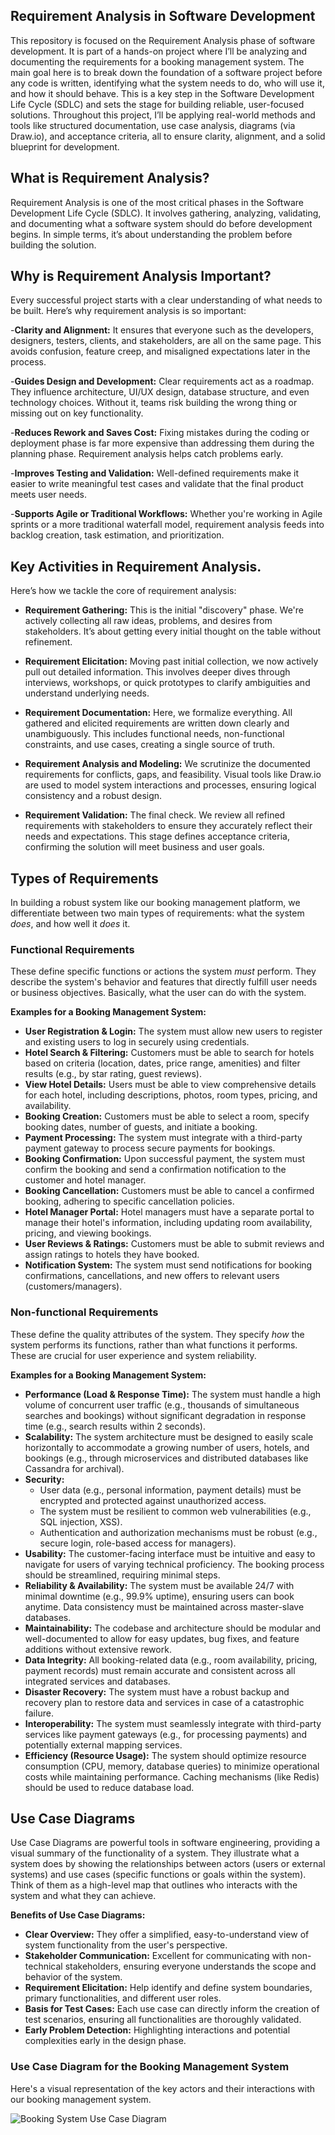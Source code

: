 ## Requirement Analysis in Software Development
This repository is focused on the Requirement Analysis phase of software development. It is part of a hands-on project where I’ll be analyzing and documenting the requirements for a booking management system. The main goal here is to break down the foundation of a software project before any code is written, identifying what the system needs to do, who will use it, and how it should behave. This is a key step in the Software Development Life Cycle (SDLC) and sets the stage for building reliable, user-focused solutions. Throughout this project, I’ll be applying real-world methods and tools like structured documentation, use case analysis, diagrams (via Draw.io), and acceptance criteria, all to ensure clarity, alignment, and a solid blueprint for development.

## What is Requirement Analysis?
Requirement Analysis is one of the most critical phases in the Software Development Life Cycle (SDLC). It involves gathering, analyzing, validating, and documenting what a software system should do before development begins. In simple terms, it’s about understanding the problem before building the solution.

## Why is Requirement Analysis Important?
Every successful project starts with a clear understanding of what needs to be built. Here’s why requirement analysis is so important:

   -**Clarity and Alignment:** It ensures that everyone such as the developers, designers, testers, clients, and stakeholders, are all on the same page. This avoids confusion, feature creep, and misaligned expectations later in the process.

   -**Guides Design and Development:** Clear requirements act as a roadmap. They influence architecture, UI/UX design, database structure, and even technology choices. Without it, teams risk building the wrong thing or missing out on key functionality.

   -**Reduces Rework and Saves Cost:** Fixing mistakes during the coding or deployment phase is far more expensive than addressing them during the planning phase. Requirement analysis helps catch problems early.

   -**Improves Testing and Validation:** Well-defined requirements make it easier to write meaningful test cases and validate that the final product meets user needs.

   -**Supports Agile or Traditional Workflows:** Whether you're working in Agile sprints or a more traditional waterfall model, requirement analysis feeds into backlog creation, task estimation, and prioritization.

## Key Activities in Requirement Analysis.
Here’s how we tackle the core of requirement analysis:

   - **Requirement Gathering:** This is the initial "discovery" phase. We're actively collecting all raw ideas, problems, and desires from stakeholders. It’s about getting every initial thought on the table without refinement.

   - **Requirement Elicitation:** Moving past initial collection, we now actively pull out detailed information. This involves deeper dives through interviews, workshops, or quick prototypes to clarify ambiguities and understand underlying needs.

   - **Requirement Documentation:** Here, we formalize everything. All gathered and elicited requirements are written down clearly and unambiguously. This includes functional needs, non-functional constraints, and use cases, creating a single source of truth.

   - **Requirement Analysis and Modeling:** We scrutinize the documented requirements for conflicts, gaps, and feasibility. Visual tools like Draw.io are used to model system interactions and processes, ensuring logical consistency and a robust design.

   - **Requirement Validation:** The final check. We review all refined requirements with stakeholders to ensure they accurately reflect their needs and expectations. This stage defines acceptance criteria, confirming the solution will meet business and user goals.

## Types of Requirements

In building a robust system like our booking management platform, we differentiate between two main types of requirements: what the system *does*, and how well it *does* it.

### Functional Requirements

These define specific functions or actions the system *must* perform. They describe the system's behavior and features that directly fulfill user needs or business objectives. Basically, what the user can do with the system.

**Examples for a Booking Management System:**

* **User Registration & Login:** The system must allow new users to register and existing users to log in securely using credentials.
* **Hotel Search & Filtering:** Customers must be able to search for hotels based on criteria (location, dates, price range, amenities) and filter results (e.g., by star rating, guest reviews).
* **View Hotel Details:** Users must be able to view comprehensive details for each hotel, including descriptions, photos, room types, pricing, and availability.
* **Booking Creation:** Customers must be able to select a room, specify booking dates, number of guests, and initiate a booking.
* **Payment Processing:** The system must integrate with a third-party payment gateway to process secure payments for bookings.
* **Booking Confirmation:** Upon successful payment, the system must confirm the booking and send a confirmation notification to the customer and hotel manager.
* **Booking Cancellation:** Customers must be able to cancel a confirmed booking, adhering to specific cancellation policies.
* **Hotel Manager Portal:** Hotel managers must have a separate portal to manage their hotel's information, including updating room availability, pricing, and viewing bookings.
* **User Reviews & Ratings:** Customers must be able to submit reviews and assign ratings to hotels they have booked.
* **Notification System:** The system must send notifications for booking confirmations, cancellations, and new offers to relevant users (customers/managers).

### Non-functional Requirements

These define the quality attributes of the system. They specify *how* the system performs its functions, rather than what functions it performs. These are crucial for user experience and system reliability.

**Examples for a Booking Management System:**

* **Performance (Load & Response Time):** The system must handle a high volume of concurrent user traffic (e.g., thousands of simultaneous searches and bookings) without significant degradation in response time (e.g., search results within 2 seconds).
* **Scalability:** The system architecture must be designed to easily scale horizontally to accommodate a growing number of users, hotels, and bookings (e.g., through microservices and distributed databases like Cassandra for archival).
* **Security:**
    * User data (e.g., personal information, payment details) must be encrypted and protected against unauthorized access.
    * The system must be resilient to common web vulnerabilities (e.g., SQL injection, XSS).
    * Authentication and authorization mechanisms must be robust (e.g., secure login, role-based access for managers).
* **Usability:** The customer-facing interface must be intuitive and easy to navigate for users of varying technical proficiency. The booking process should be streamlined, requiring minimal steps.
* **Reliability & Availability:** The system must be available 24/7 with minimal downtime (e.g., 99.9% uptime), ensuring users can book anytime. Data consistency must be maintained across master-slave databases.
* **Maintainability:** The codebase and architecture should be modular and well-documented to allow for easy updates, bug fixes, and feature additions without extensive rework.
* **Data Integrity:** All booking-related data (e.g., room availability, pricing, payment records) must remain accurate and consistent across all integrated services and databases.
* **Disaster Recovery:** The system must have a robust backup and recovery plan to restore data and services in case of a catastrophic failure.
* **Interoperability:** The system must seamlessly integrate with third-party services like payment gateways (e.g., for processing payments) and potentially external mapping services.
* **Efficiency (Resource Usage):** The system should optimize resource consumption (CPU, memory, database queries) to minimize operational costs while maintaining performance. Caching mechanisms (like Redis) should be used to reduce database load.

## Use Case Diagrams

Use Case Diagrams are powerful tools in software engineering, providing a visual summary of the functionality of a system. They illustrate what a system does by showing the relationships between actors (users or external systems) and use cases (specific functions or goals within the system). Think of them as a high-level map that outlines who interacts with the system and what they can achieve.

**Benefits of Use Case Diagrams:**

* **Clear Overview:** They offer a simplified, easy-to-understand view of system functionality from the user's perspective.
* **Stakeholder Communication:** Excellent for communicating with non-technical stakeholders, ensuring everyone understands the scope and behavior of the system.
* **Requirement Elicitation:** Help identify and define system boundaries, primary functionalities, and different user roles.
* **Basis for Test Cases:** Each use case can directly inform the creation of test scenarios, ensuring all functionalities are thoroughly validated.
* **Early Problem Detection:** Highlighting interactions and potential complexities early in the design phase.

### Use Case Diagram for the Booking Management System

Here's a visual representation of the key actors and their interactions with our booking management system.

![Booking System Use Case Diagram](alx-booking-uc.png)
